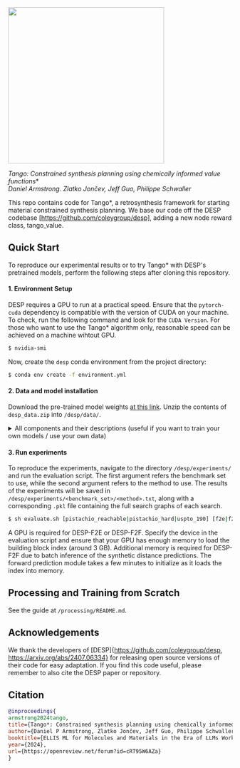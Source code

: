 <img align="center" src="tangosmall.svg" width="350px" />

**Tango*: Constrained synthesis planning using chemically informed value functions**\
_Daniel Armstrong. Zlatko Jončev, Jeff Guo, Philippe Schwaller_

This repo contains code for Tango*, a retrosynthesis framework for starting material constrained synthesis planning. We base our code off the DESP codebase [https://github.com/coleygroup/desp], adding a new node reward class, tango_value. 

## Quick Start

To reproduce our experimental results or to try Tango* with DESP's pretrained models, perform the following steps after cloning this repository.

#### 1. Environment Setup

DESP requires a GPU to run at a practical speed. Ensure that the `pytorch-cuda` dependency is compatible with the version of CUDA on your machine. To check, run the following command and look for the `CUDA Version`. For those who want to use the Tango* algorithm only, reasonable speed can be achieved on a machine wihtout GPU.
```bash
$ nvidia-smi
```

Now, create the `desp` conda environment from the project directory:
```bash
$ conda env create -f environment.yml
```

#### 2. Data and model installation

Download the pre-trained model weights [at this link](https://figshare.com/articles/preprint/25956076). Unzip the contents of `desp_data.zip` into `/desp/data/`. 

<details>
  <summary>All components and their descriptions (useful if you want to train your own models / use your own data)</summary>

  1. `building_blocks.npz` - Contains 256-bit Morgan fingerprints with radius 2 of each molecule in the building block catalog (eMolecules).
  2. `canon_building_block_mol2idx_no_isotope.json` - Corresponds to a dictionary indexed by the SMILES strings of each molecule in the building block catalog.
  3. `idx2template_fwd.json` - Maps one-hot encoded indices of each forward template to the SMARTS string of the template for the forward template model.
  4. `idx2template_retro.json` - Maps one-hot encoded indices of each retro template to the SMARTS string of the template for the one-step retrosynthesis model.
  5. `model_bb.pt` - Checkpoint of the building block model. Input dim: 6144. Output dim: 256.
  6. `model_fwd.pt` - Checkpoint of the forward template model. Input dim: 4096. Output dim: 196339.
  7. `model_retro.pt` - Checkpoint of the one-step retro model. Input dim: 2048. Output dim: 270794.
  8. `retro_value.pt` - Checkpoint of the Retro* value model. Input dim: 2048. Output dim: 1.
  9. `syn_dist.pt` - Checkpoint of the synthetic distance model. Input dim: 4096. Output dim: 1.
  10. `pistachio_hard_targets.txt` - Line-delimited text file of pairs of targets and their starting material for benchmarking on Pistachio Hard. (i.e. `('CCOc1cc(-c2ccc(F)cc2-c2nncn2C)cc(-c2nc3cc(CN[C@@H]4CCC[C@@H]4O)cc(OC)c3o2)n1', 'CCOC(=O)c1cc(F)ccc1Br')`)
  11. `pistachio_reachable_targets.txt` - Like above, but for the Pistachio Reachable test set.
  12. `uspto_190_targets.txt` - Like above, but for the USPTO-190 test set.
</details>

#### 3. Run experiments

To reproduce the experiments, navigate to the directory `/desp/experiments/` and run the evaluation script. The first argument refers the benchmark set to use, while the second argument refers to the method to use. The results of the experiments will be saved in `/desp/experiments/<benchmark_set>/<method>.txt`, along with a corresponding `.pkl` file containing the full search graphs of each search.
```bash
$ sh evaluate.sh [pistachio_reachable|pistachio_hard|uspto_190] [f2e|f2f|retro|retro_sd|random|bfs]
```
A GPU is required for DESP-F2E or DESP-F2F. Specify the device in the evaluation script and ensure that your GPU has enough memory to load the building block index (around 3 GB). Additional memory is required for DESP-F2F due to batch inference of the synthetic distance predictions. The forward prediction module takes a few minutes to initialize as it loads the index into memory.


## Processing and Training from Scratch

See the guide at `/processing/README.md`.

## Acknowledgements

We thank the developers of [DESP]{https://github.com/coleygroup/desp, https://arxiv.org/abs/2407.06334} for releasing open source versions of their code for easy adaptation. If you find this code useful, please remember to also cite the DESP paper or repository.

## Citation

```bibtex
@inproceedings{
armstrong2024tango,
title={Tango*: Constrained synthesis planning using chemically informed value functions},
author={Daniel P Armstrong, Zlatko Jončev, Jeff Guo, Philippe Schwaller},
booktitle={ELLIS ML for Molecules and Materials in the Era of LLMs Workshop},
year={2024},
url={https://openreview.net/forum?id=cRT95W6AZa}
}
```
